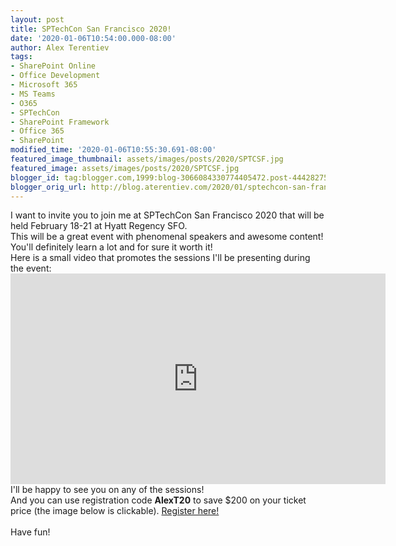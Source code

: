 ```yaml
---
layout: post
title: SPTechCon San Francisco 2020!
date: '2020-01-06T10:54:00.000-08:00'
author: Alex Terentiev
tags:
- SharePoint Online
- Office Development
- Microsoft 365
- MS Teams
- O365
- SPTechCon
- SharePoint Framework
- Office 365
- SharePoint
modified_time: '2020-01-06T10:55:30.691-08:00'
featured_image_thumbnail: assets/images/posts/2020/SPTCSF.jpg
featured_image: assets/images/posts/2020/SPTCSF.jpg
blogger_id: tag:blogger.com,1999:blog-3066084330774405472.post-4442827511462449129
blogger_orig_url: http://blog.aterentiev.com/2020/01/sptechcon-san-francisco-2020.html
---
```


I want to invite you to join me at SPTechCon San Francisco 2020 that will be held February 18-21 at Hyatt Regency SFO.<br />This will be a great event with phenomenal speakers and awesome content!<br />You'll definitely learn a lot and for sure it worth it!<br />Here is a small video that promotes the sessions I'll be presenting during the event:<br /><iframe width="600" height="337" src="https://www.youtube.com/embed/85LKPEWLsZU" frameborder="0" allow="accelerometer; autoplay; encrypted-media; gyroscope; picture-in-picture" allowfullscreen></iframe><br />I'll be happy to see you on any of the sessions!<br />And you can use registration code <b>AlexT20</b> to save $200 on your ticket price (the image below is clickable). <a href="https://www.sptechcon.com/west/register-now" target="_blank">Register here!</a><br /><br />Have fun!